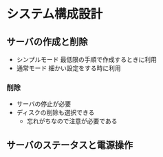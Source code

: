 # システム構成設計

## サーバの作成と削除
- シンプルモード
    最低限の手順で作成するときに利用
- 通常モード
    細かい設定をする時に利用

### 削除
- サーバの停止が必要
- ディスクの削除も選択できる
    - 忘れがちなので注意が必要である

## サーバのステータスと電源操作
